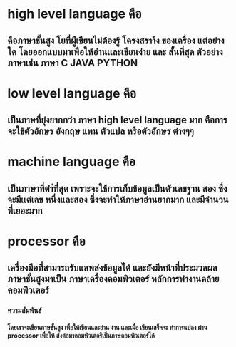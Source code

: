# high level language คือ
## คือภาษาชั้นสูง โยที่ผู็เขียนไม่ต้องรู้ โครงสราา้ง ของเครื่อง แต่อย่างใด โดยออกแบบมาเพื่อให้อ่านเเละเขียนง่าย และ สั้นที่สุด ตัวอย่าง ภาษาเช่่น ภาษา C JAVA PYTHON
# low level language คือ
## เป็นภาษที่ยุ่งยากกว่า ภาษา high level language มาก คือการจะใช้ตัวอักษร อังกฤษ แทน ตัวแปล หรือตัวอักษร ต่างๆๆ
# machine  language คือ
## เป็นภาษาที่ตำ่ที่สุด เพราะจะใช้การเก็บข้อมูลเป็นตัวเลขฐาน สอง ซึ่งจะมีเเค่เลข หนึ่งและสอง ซึ่งจะทำให้ภาษาอ่านยากมาก และมีจำนวนที่เยอะมาก
# processor คือ
## เครื่องมือที่สามารถรับแลพส่งข้อมูลได้ และยังมีหน้าที่ประมวลผล ภาษาชั้นสูงมาเป็น ภาษาเครื่องคอมพิวเตอร์ หลักการทำงานคล้ายคอมพิวเตอร์
### ความสัมพันธ์
#### โดยเราจะเขียนภาษชั้นสูง เพื่อให้เขียนและอ่าน ง่าน เเละเมื่อ เขียนเสร็จจะ ทำการแปลง ผ่าน processor เพื่อให้ ส่งต่อมาคอมพิวเตอรืเป็นภาษคอมพิวเตอร์ได้

